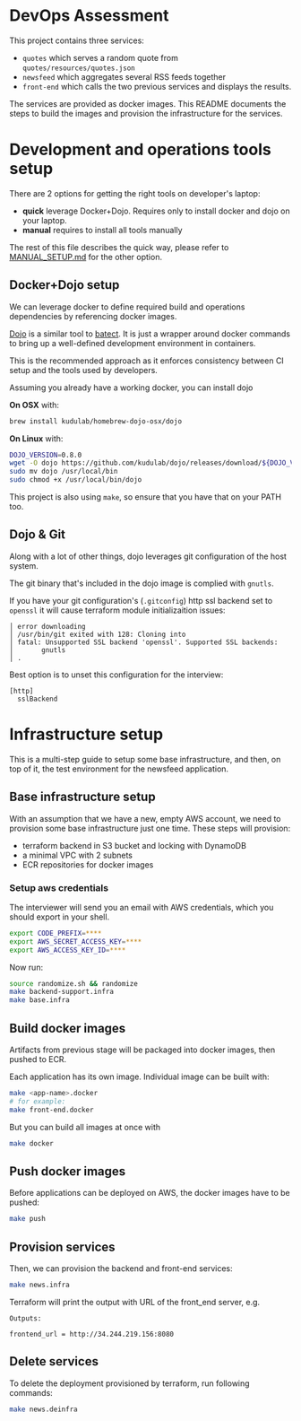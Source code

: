 # DevOps Assessment

This project contains three services:

* `quotes` which serves a random quote from `quotes/resources/quotes.json`
* `newsfeed` which aggregates several RSS feeds together
* `front-end` which calls the two previous services and displays the results.

The services are provided as docker images. This README documents the steps to build the images and provision the infrastructure for the services.

# Development and operations tools setup

There are 2 options for getting the right tools on developer's laptop:
 * **quick** leverage Docker+Dojo. Requires only to install docker and dojo on your laptop.
 * **manual** requires to install all tools manually

 The rest of this file describes the quick way, please refer to [MANUAL_SETUP.md](MANUAL_SETUP.md) for the other option.

## Docker+Dojo setup

We can leverage docker to define required build and operations dependencies by referencing docker images.

[Dojo](https://github.com/kudulab/dojo) is a similar tool to [batect](https://github.com/charleskorn/batect/). It is just a wrapper around docker commands to bring up a well-defined development environment in containers.

This is the recommended approach as it enforces consistency between CI setup and the tools used by developers.

Assuming you already have a working docker, you can install dojo

**On OSX** with:

```sh
brew install kudulab/homebrew-dojo-osx/dojo
```

**On Linux** with:

```sh
DOJO_VERSION=0.8.0
wget -O dojo https://github.com/kudulab/dojo/releases/download/${DOJO_VERSION}/dojo_linux_amd64
sudo mv dojo /usr/local/bin
sudo chmod +x /usr/local/bin/dojo
```

This project is also using `make`, so ensure that you have that on your PATH too.

## Dojo & Git

Along with a lot of other things, dojo leverages git configuration of the host system.

The git binary that's included in the dojo image is complied with `gnutls`.

If you have your git configuration's (`.gitconfig`) http ssl backend set to `openssl` it will cause terraform module initializaition issues:

```
│ error downloading
│ /usr/bin/git exited with 128: Cloning into
│ fatal: Unsupported SSL backend 'openssl'. Supported SSL backends:
│       gnutls
│ .
```

Best option is to unset this configuration for the interview:

```
[http]
  sslBackend
```

# Infrastructure setup

This is a multi-step guide to setup some base infrastructure, and then, on top of it, the test environment for the newsfeed application.

## Base infrastructure setup

With an assumption that we have a new, empty AWS account, we need to provision some base infrastructure just one time.
These steps will provision:
 * terraform backend in S3 bucket and locking with DynamoDB
 * a minimal VPC with 2 subnets
 * ECR repositories for docker images

### Setup aws credentials
The interviewer will send you an email with AWS credentials, which you should export in your shell.

```sh
export CODE_PREFIX=****
export AWS_SECRET_ACCESS_KEY=****
export AWS_ACCESS_KEY_ID=****
```

Now run:

```sh
source randomize.sh && randomize
make backend-support.infra
make base.infra
```

## Build docker images

Artifacts from previous stage will be packaged into docker images, then pushed to ECR.

Each application has its own image. Individual image can be built with:

```sh
make <app-name>.docker
# for example:
make front-end.docker
```

But you can build all images at once with

```sh
make docker
```

## Push docker images

Before applications can be deployed on AWS, the docker images have to be pushed:

```sh
make push
```

## Provision services

Then, we can provision the backend and front-end services:

```sh
make news.infra
```

Terraform will print the output with URL of the front_end server, e.g.

```
Outputs:

frontend_url = http://34.244.219.156:8080
```

## Delete services

To delete the deployment provisioned by terraform, run following commands:

```sh
make news.deinfra
```
